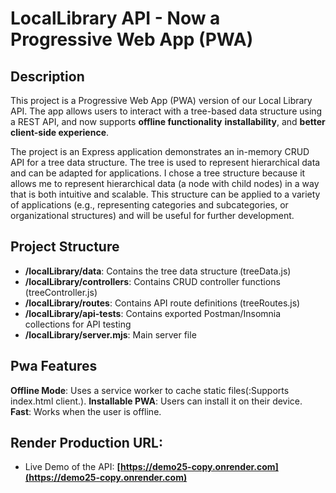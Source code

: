 # LocalLibrary API  - Now a Progressive Web App (PWA)

## Description
This project is a Progressive Web App (PWA) version of our Local Library API. The app allows users to interact with a tree-based data structure using a REST API, and now supports **offline functionality** **installability**, and **better client-side experience**.

The project is an Express application demonstrates an in-memory CRUD API for a tree data structure. The tree is used to represent hierarchical data and can be adapted for applications. I chose a tree structure because it allows me to represent hierarchical data (a node with child nodes) in a way that is both intuitive and scalable. This structure can be applied to a variety of applications (e.g., representing categories and subcategories, or organizational structures) and will be useful for further development.

## Project Structure
- **/localLibrary/data**: Contains the tree data structure (treeData.js)
- **/localLibrary/controllers**: Contains CRUD controller functions (treeController.js)
- **/localLibrary/routes**: Contains API route definitions (treeRoutes.js)
- **/localLibrary/api-tests**: Contains exported Postman/Insomnia collections for API testing
- **/localLibrary/server.mjs**: Main server file

## Pwa Features
**Offline Mode**: Uses a service worker to cache static files(:Supports  index.html client.).
**Installable PWA**: Users can install it on their device. 
**Fast**: Works when the user is offline.

## Render Production URL:
- Live Demo of the API: **[https://demo25-copy.onrender.com](https://demo25-copy.onrender.com)**
